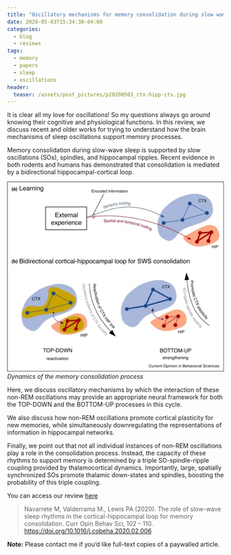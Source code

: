```yaml
---
title: "Oscillatory mechanisms for memory consolidation during slow wave sleep"
date: 2020-05-03T15:34:30-04:00
categories:
  - blog
  - reviews
tags:
  - memory
  - papers
  - sleep
  - oscillations
header:
  teaser: /assets/post_pictures/p20200503_ctx-hipp-ctx.jpg
---
```


It is clear all my love for oscillations! So my questions always go around knowing their cognitive and physiological functions. In this review, we discuss recent and older works for trying to understand how the brain mechanisms of sleep oscillations support memory processes.

Memory consolidation during slow-wave sleep is supported by slow oscillations (SOs), spindles, and hippocampal ripples. Recent evidence in both rodents and humans has demonstrated that consolidation is mediated by a bidirectional hippocampal-cortical loop. 

![ASSR](\assets\post_pictures\p20200503_ctx-hipp-ctx.jpg "Dynamics of the memory consolidation process")<br/>
*Dynamics of the memory consolidation process*

Here, we discuss oscillatory mechanisms by which the interaction of these non-REM oscillations may provide an appropriate neural framework for both the TOP-DOWN and the BOTTOM-UP processes in this cycle. 

We also discuss how non-REM oscillations promote cortical plasticity for new memories, while simultaneously downregulating the representations of information in hippocampal networks. 

Finally, we point out that not all individual instances of non-REM oscillations play a role in the consolidation process. Instead, the capacity of these rhythms to support memory is determined by a triple SO-spindle-ripple coupling provided by thalamocortical dynamics. Importantly, large, spatially synchronized SOs promote thalamic down-states and spindles, boosting the probability of this triple coupling.

You can access our review [here](https://doi.org/10.1016/j.cobeha.2020.02.006)

> Navarrete M, Valderrama M., Lewis PA (2020). The role of slow-wave sleep rhythms in the cortical-hippocampal loop for memory consolidation. Curr Opin Behav Sci, 102 – 110. https://doi.org/10.1016/j.cobeha.2020.02.006

**Note:** Please contact me if you’d like full-text copies of a paywalled article.
